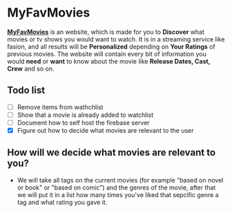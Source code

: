 # MyFavMovies
[**MyFavMovies**](https://puckyeu.github.io/MyFavMovies/) is an website, which is made for you to **Discover** what movies or tv shows you would want to watch. It is in a streaming service like fasion, and all results will be **Personalized** depending on **Your Ratings** of previous movies. The website will contain every bit of information you would **need** or **want** to know about the movie like **Release Dates, Cast, Crew** and so on.

## Todo list
- [ ] Remove items from wathchlist
- [ ] Show that a movie is already added to watchlist
- [ ] Document how to self host the firebase server
- [x] Figure out how to decide what movies are relevant to the user

## How will we decide what movies are relevant to you?
- We will take all tags on the current movies (for example "based on novel or book" or "based on comic") and the genres of the movie, after that we will put it in a list how many times you've liked that sepcific genre a tag and what rating you gave it.
